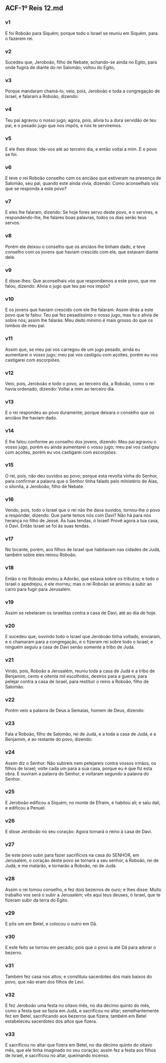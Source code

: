 ## ACF-1º Reis 12.md
### v1
 E foi Roboão para Siquém; porque todo o Israel se reuniu em Siquém, para o fazerem rei.
### v2
 Sucedeu que, Jeroboão, filho de Nebate, achando-se ainda no Egito, para onde fugira de diante do rei Salomão, voltou do Egito,
### v3
 Porque mandaram chamá-lo; veio, pois, Jeroboão e toda a congregação de Israel, e falaram a Roboão, dizendo:
### v4
 Teu pai agravou o nosso jugo; agora, pois, alivia tu a dura servidão de teu pai, e o pesado jugo que nos impôs, e nós te serviremos.
### v5
 E ele lhes disse: Ide-vos até ao terceiro dia, e então voltai a mim. E o povo se foi.
### v6
 E teve o rei Roboão conselho com os anciãos que estiveram na presença de Salomão, seu pai, quando este ainda vivia, dizendo: Como aconselhais vós que se responda a este povo?
### v7
 E eles lhe falaram, dizendo: Se hoje fores servo deste povo, e o servires, e respondendo-lhe, lhe falares boas palavras, todos os dias serão teus servos.
### v8
 Porém ele deixou o conselho que os anciãos lhe tinham dado, e teve conselho com os jovens que haviam crescido com ele, que estavam diante dele.
### v9
 E disse-lhes: Que aconselhais vós que respondamos a este povo, que me falou, dizendo: Alivia o jugo que teu pai nos impôs?
### v10
 E os jovens que haviam crescido com ele lhe falaram: Assim dirás a este povo que te falou: Teu pai fez pesadíssimo o nosso jugo, mas tu o alivia de sobre nós; assim lhe falarás: Meu dedo mínimo é mais grosso do que os lombos de meu pai.
### v11
 Assim que, se meu pai vos carregou de um jugo pesado, ainda eu aumentarei o vosso jugo; meu pai vos castigou com açoites, porém eu vos castigarei com escorpiões.
### v12
 Veio, pois, Jeroboão e todo o povo, ao terceiro dia, a Roboão, como o rei havia ordenado, dizendo: Voltai a mim ao terceiro dia.
### v13
 E o rei respondeu ao povo duramente; porque deixara o conselho que os anciãos lhe haviam dado.
### v14
 E lhe falou conforme ao conselho dos jovens, dizendo: Meu pai agravou o vosso jugo, porém eu ainda aumentarei o vosso jugo; meu pai vos castigou com açoites, porém eu vos castigarei com escorpiões.
### v15
 O rei, pois, não deu ouvidos ao povo; porque esta revolta vinha do Senhor, para confirmar a palavra que o Senhor tinha falado pelo ministério de Aías, o silonita, a Jeroboão, filho de Nebate.
### v16
 Vendo, pois, todo o Israel que o rei não lhe dava ouvidos, tornou-lhe o povo a responder, dizendo: Que parte temos nós com Davi? Não há para nós herança no filho de Jessé. Às tuas tendas, ó Israel! Provê agora a tua casa, ó Davi. Então Israel se foi às suas tendas.
### v17
 No tocante, porém, aos filhos de Israel que habitavam nas cidades de Judá, também sobre eles reinou Roboão.
### v18
 Então o rei Roboão enviou a Adorão, que estava sobre os tributos; e todo o Israel o apedrejou, e ele morreu; mas o rei Roboão se animou a subir ao carro para fugir para Jerusalém.
### v19
 Assim se rebelaram os israelitas contra a casa de Davi, até ao dia de hoje.
### v20
 E sucedeu que, ouvindo todo o Israel que Jeroboão tinha voltado, enviaram, e o chamaram para a congregação, e o fizeram rei sobre todo o Israel; e ninguém seguiu a casa de Davi senão somente a tribo de Judá.
### v21
 Vindo, pois, Roboão a Jerusalém, reuniu toda a casa de Judá e a tribo de Benjamim, cento e oitenta mil escolhidos, destros para a guerra, para pelejar contra a casa de Israel, para restituir o reino a Roboão, filho de Salomão.
### v22
 Porém veio a palavra de Deus a Semaías, homem de Deus, dizendo:
### v23
 Fala a Roboão, filho de Salomão, rei de Judá, e a toda a casa de Judá, e a Benjamim, e ao restante do povo, dizendo:
### v24
 Assim diz o Senhor: Não subireis nem pelejareis contra vossos irmãos, os filhos de Israel; volte cada um para a sua casa, porque eu é que fiz esta obra. E ouviram a palavra do Senhor, e voltaram segundo a palavra do Senhor.
### v25
 E Jeroboão edificou a Siquém, no monte de Efraim, e habitou ali; e saiu dali, e edificou a Penuel.
### v26
 E disse Jeroboão no seu coração: Agora tornará o reino à casa de Davi.
### v27
 Se este povo subir para fazer sacrifícios na casa do SENHOR, em Jerusalém, o coração deste povo se tornará a seu senhor, a Roboão, rei de Judá; e me matarão, e tornarão a Roboão, rei de Judá.
### v28
 Assim o rei tomou conselho, e fez dois bezerros de ouro; e lhes disse: Muito trabalho vos será o subir a Jerusalém; vês aqui teus deuses, ó Israel, que te fizeram subir da terra do Egito.
### v29
 E pôs um em Betel, e colocou o outro em Dã.
### v30
 E este feito se tornou em pecado; pois que o povo ia até Dã para adorar o bezerro.
### v31
 Também fez casa nos altos; e constituiu sacerdotes dos mais baixos do povo, que não eram dos filhos de Levi.
### v32
 E fez Jeroboão uma festa no oitavo mês, no dia décimo quinto do mês, como a festa que se fazia em Judá, e sacrificou no altar; semelhantemente fez em Betel, sacrificando aos bezerros que fizera; também em Betel estabeleceu sacerdotes dos altos que fizera.
### v33
 E sacrificou no altar que fizera em Betel, no dia décimo quinto do oitavo mês, que ele tinha imaginado no seu coração; assim fez a festa aos filhos de Israel, e sacrificou no altar, queimando incenso.
